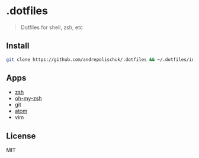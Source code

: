 # .dotfiles

> Dotfiles for shell, zsh, etc

## Install

```sh
git clone https://github.com/andrepolischuk/.dotfiles && ~/.dotfiles/init
```

## Apps

* [zsh][zsh]
* [oh-my-zsh][oh-my-zsh]
* git
* [atom][atom]
* vim

## License

MIT

[zsh]: http://www.zsh.org/
[oh-my-zsh]: https://github.com/robbyrussell/oh-my-zsh
[atom]: https://atom.io/
